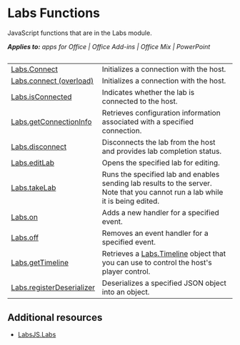 
# Labs Functions
JavaScript functions that are in the Labs module.

 _**Applies to:** apps for Office | Office Add-ins | Office Mix | PowerPoint_


## 


|||
|:-----|:-----|
|[Labs.Connect](../powerpoint/office-mix/reference/labs.connect.md)|Initializes a connection with the host.|
|[Labs.connect (overload)](../powerpoint/office-mix/reference/labs.connect-overload.md)|Initializes a connection with the host.|
|[Labs.isConnected](../powerpoint/office-mix/reference/labs.isconnected.md)|Indicates whether the lab is connected to the host.|
|[Labs.getConnectionInfo](../powerpoint/office-mix/reference/labs.getconnectioninfo.md)|Retrieves configuration information associated with a specified connection.|
|[Labs.disconnect](../powerpoint/office-mix/reference/labs.disconnect.md)|Disconnects the lab from the host and provides lab completion status.|
|[Labs.editLab](../powerpoint/office-mix/reference/labs.editlab.md)|Opens the specified lab for editing.|
|[Labs.takeLab](../powerpoint/office-mix/reference/labs.takelab.md)|Runs the specified lab and enables sending lab results to the server. Note that you cannot run a lab while it is being edited.|
|[Labs.on](../powerpoint/office-mix/reference/labs.on.md)|Adds a new handler for a specified event.|
|[Labs.off](../powerpoint/office-mix/reference/labs.off.md)|Removes an event handler for a specified event.|
|[Labs.getTimeline](../powerpoint/office-mix/reference/labs.gettimeline.md)|Retrieves a [Labs.Timeline](../powerpoint/office-mix/reference/labs.timeline.md) object that you can use to control the host's player control.|
|[Labs.registerDeserializer](../powerpoint/office-mix/reference/labs.registerdeserializer.md)|Deserializes a specified JSON object into an object.|

## Additional resources



- [LabsJS.Labs](../powerpoint/office-mix/reference/labsjs.labs.md)
    
